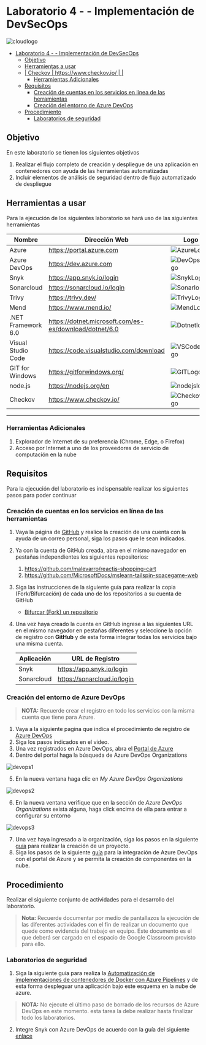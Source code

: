 # Laboratorio 4 - - Implementación de DevSecOps

![cloudlogo](Images/cloud_computing.jpg)

- [Laboratorio 4 - - Implementación de DevSecOps](#laboratorio-4-----implementación-de-devsecops)
  - [Objetivo](#objetivo)
  - [Herramientas a usar](#herramientas-a-usar)
  - [| Checkov | https://www.checkov.io/ |  |](#-checkov--httpswwwcheckovio---)
    - [Herramientas Adicionales](#herramientas-adicionales)
  - [Requisitos](#requisitos)
    - [Creación de cuentas en los servicios en línea de las herramientas](#creación-de-cuentas-en-los-servicios-en-línea-de-las-herramientas)
    - [Creación del entorno de Azure DevOps](#creación-del-entorno-de-azure-devops)
  - [Procedimiento](#procedimiento)
    - [Laboratorios de seguridad](#laboratorios-de-seguridad)

## Objetivo

En este laboratorio se tienen los siguientes objetivos

1. Realizar el flujo completo de creación y despliegue de una aplicación en contenedores con ayuda de las herramientas automatizadas
2. Incluir elementos de análisis de seguridad dentro de flujo automatizado de despliegue

## Herramientas a usar

Para la ejecución de los siguientes laboratorio se hará uso de las siguientes herramientas

| Nombre | Dirección Web | Logo |
|---------|---------|---------|
| Azure | <https://portal.azure.com>| ![AzureLogo](./Images/Microsoft-Azure-Symbol.png) |
| Azure DevOps | <https://dev.azure.com> | ![DevOpsLogo](./Images/DevOpsLogo.png) |
| Snyk | <https://app.snyk.io/login> | ![SnykLogo](./Images/Snyk.png)|
| Sonarcloud | <https://sonarcloud.io/login> | ![Sonarlogo](./Images/SonarQube_Logo.png) |
| Trivy | <https://trivy.dev/> | ![TrivyLogo](./Images/Trivy.png) |
| Mend | <https://www.mend.io/> | ![MendLogo](./Images/MendLogo.png) |
| .NET Framework 6.0 | <https://dotnet.microsoft.com/es-es/download/dotnet/6.0> | ![Dotnetlogo](./Images/dotnet-6.0-logo.png) |
| Visual Studio Code | <https://code.visualstudio.com/download> | ![VSCodeLogo](Images/vscode.png) |
| GIT for Windows | <https://gitforwindows.org/> | ![GITLogo](Images/git_logo.png)|
| node.js| <https://nodejs.org/en> | ![nodejslogo](./Images/nodejslogo.jpg) |
| Checkov | <https://www.checkov.io/> | ![CheckovLogo](Images/Checkov.png) |
---

### Herramientas Adicionales

1. Explorador de Internet de su preferencia (Chrome, Edge, o Firefox)
2. Acceso por Internet a uno de los proveedores de servicio de computación en la nube

## Requisitos

Para la ejecución del laboratorio es indispensable realizar los siguientes pasos para poder continuar

### Creación de cuentas en los servicios en línea de las herramientas

1. Vaya la página de [GitHub](https://github.com/) y realice la creación de una cuenta con la ayuda de un correo personal, siga los pasos que le sean indicados.
2. Ya con la cuenta de GitHub creada, abra en el mismo navegador en pestañas independientes los siguientes repositorios:
   1. <https://github.com/malevarro/reactjs-shopping-cart>
   2. <https://github.com/MicrosoftDocs/mslearn-tailspin-spacegame-web>

3. Siga las instrucciones de la siguiente guía para realizar la copia (Fork/Bifurcación) de cada uno de los repositorios a su cuenta de GitHub

   - [Bifurcar (Fork) un repositorio](https://docs.github.com/es/get-started/quickstart/fork-a-repo?tool=webui)

4. Una vez haya creado la cuenta en GitHub ingrese a las siguientes URL en el mismo navegador en pestañas diferentes y seleccione la opción de registro con __GitHub__ y de esta forma integrar todas los servicios bajo una misma cuenta.

   | Aplicación | URL de Registro |
   | --- | --- |
   | Snyk | <https://app.snyk.io/login> |
   | Sonarcloud | <https://sonarcloud.io/login> |

### Creación del entorno de Azure DevOps

> __NOTA:__ Recuerde crear el registro en todo los servicios con la misma cuenta que tiene para Azure.

1. Vaya a la siguiente pagina que indica el procedimiento de registro de [Azure DevOps](https://www.devjev.nl/posts/2022/how-to-create-an-organization-in-azure-devops/#what-is-an-azure-devops-organization)
2. Siga los pasos indicados en el video.
3. Una vez registrados en Azure DevOps, abra el [Portal de Azure](https://portal.azure.com)
4. Dentro del portal haga la búsqueda de  Azure DevOps Organizations

![devops1](./Images/devops1.png)

5. En la nueva ventana haga clic en _My Azure DevOps Organizations_

![devops2](./Images/devops2.png)

6. En la nueva ventana verifique que en la sección de _Azure DevOps Organizations_ exista alguna, haga click encima de ella para entrar a configurar su entorno

![devops3](./Images/devops3.png)

7. Una vez haya ingresado a la organización, siga los pasos en la siguiente [guía](https://www.devjev.nl/posts/2022/how-to-create-a-new-project-in-azure-devops/) para realizar la creación de un proyecto.
8. Siga los pasos de la siguiente [guía](https://www.devjev.nl/posts/2023/how-to-create-a-new-azure-service-connection-in-azure-devops/#how-to-create-a-new-azure-service-connection-in-azure-devops) para la integración de Azure DevOps con el portal de Azure y se permita la creación de componentes en la nube.

## Procedimiento

Realizar el siguiente conjunto de actividades para el desarrollo del laboratorio.

> __Nota:__ Recuerde documentar por medio de pantallazos la ejecución de las diferentes actividades con el fin de realizar un documento que quede como evidencia del trabajo en equipo. Este documento es el que deberá ser cargado en el espacio de Google Classroom provisto para ello.

### Laboratorios de seguridad

1. Siga la siguiente guía para realiza la [Automatización de implementaciones de contenedores de Docker con Azure Pipelines](https://learn.microsoft.com/en-us/training/modules/deploy-docker/?WT.mc_id=devopsgen_inproduct-15843-dabrady) y de esta forma despleguar una aplicación bajo este esquema en la nube de azure.

> __NOTA:__ No ejecute el último paso de borrado de los recursos de Azure DevOps en este momento. esta tarea la debe realizar hasta finalizar todo los laboratorios.

2. Integre Snyk con Azure DevOps de acuerdo con la guía del siguiente [enlace](https://docs.snyk.io/scm-ide-and-ci-cd-integrations/snyk-ci-cd-integrations/azure-pipelines-integration)
